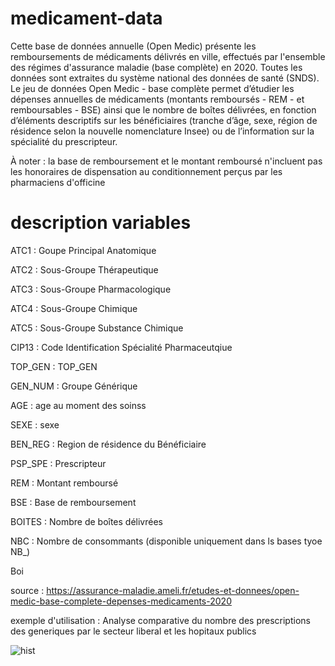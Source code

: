# medicament-data

Cette base de données annuelle (Open Medic) présente les remboursements de médicaments délivrés en ville, effectués par l'ensemble des régimes d'assurance maladie (base complète) en 2020.
Toutes les données sont extraites du système national des données de santé (SNDS).
Le jeu de données Open Medic - base complète permet d’étudier les dépenses annuelles de médicaments (montants remboursés - REM - et remboursables - BSE) ainsi que le nombre de boîtes délivrées, en fonction d’éléments descriptifs sur les bénéficiaires (tranche d’âge, sexe, région de résidence selon la nouvelle nomenclature Insee) ou de l’information sur la spécialité du prescripteur.


À noter : la base de remboursement et le montant remboursé n'incluent pas les honoraires de dispensation au conditionnement perçus par les pharmaciens d'officine 

# description variables 

ATC1 : Goupe Principal Anatomique

ATC2 : Sous-Groupe Thérapeutique 

ATC3 : Sous-Groupe Pharmacologique

ATC4 : Sous-Groupe Chimique

ATC5 : Sous-Groupe Substance Chimique

CIP13 : Code Identification Spécialité Pharmaceutqiue

TOP_GEN : TOP_GEN

GEN_NUM : Groupe Générique

AGE : age au moment des soinss

SEXE : sexe

BEN_REG : Region de résidence du Bénéficiaire 

PSP_SPE : Prescripteur 

REM : Montant remboursé 

BSE : Base de remboursement 

BOITES : Nombre de boîtes délivrées 

NBC : Nombre de consommants (disponible uniquement dans ls bases tyoe NB_)

Boi

source : https://assurance-maladie.ameli.fr/etudes-et-donnees/open-medic-base-complete-depenses-medicaments-2020

exemple d'utilisation :
Analyse comparative du nombre des prescriptions des generiques par le secteur liberal et les hopitaux publics 



![hist](https://user-images.githubusercontent.com/73078692/135997761-3e54ebab-dbcb-43a4-ac15-44d990e6d419.PNG)
